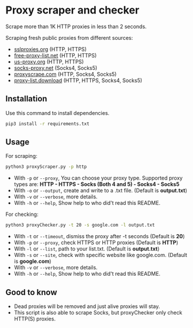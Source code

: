 # Proxy scraper and checker 

Scrape more than 1K HTTP proxies in less than 2 seconds.

Scraping fresh public proxies from different sources:

* [sslproxies.org](http://sslproxies.org) (HTTP, HTTPS)
* [free-proxy-list.net](http://free-proxy-list.net) (HTTP, HTTPS)
* [us-proxy.org](http://us-proxy.org) (HTTP, HTTPS)
* [socks-proxy.net](http://socks-proxy.net) (Socks4, Socks5)
* [proxyscrape.com](https://proxyscrape.com) (HTTP, Socks4, Socks5)
* [proxy-list.download](https://www.proxy-list.download) (HTTP, HTTPS, Socks4, Socks5)

## Installation

Use this command to install dependencies.


```bash
pip3 install -r requirements.txt
```

## Usage

For scraping:

```bash
python3 proxyScraper.py -p http
```
* With `-p` or `--proxy`, You can choose your proxy type. Supported proxy types are: **HTTP - HTTPS - Socks (Both 4 and 5) - Socks4 - Socks5** 
* With `-o` or `--output`, create and write to a .txt file. (Default is **output.txt**)
* With `-v` or `--verbose`, more details.
* With `-h` or `--help`, Show help to who did't read this README.

For checking:

```bash
python3 proxyChecker.py -t 20 -s google.com -l output.txt
```

* With `-t` or `--timeout`, dismiss the proxy after -t seconds (Default is **20**)
* With `-p` or `--proxy`, check HTTPS or HTTP proxies (Default is **HTTP**)
* With `-l` or `--list`, path to your list.txt. (Default is **output.txt**)
* With `-s` or `--site`, check with specific website like google.com. (Default is **google.com**)
* With `-v` or `--verbose`, more details.
* With `-h` or `--help`, Show help to who did't read this README.

## Good to know
* Dead proxies will be removed and just alive proxies will stay.
* This script is also able to scrape Socks, but proxyChecker only check HTTP(S) proxies.
